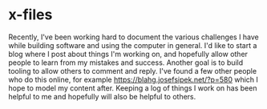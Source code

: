 # x-files
Recently, I've been working hard to document the various challenges I have while building software and using the computer in general.  I'd like to start a blog where I post about things I'm working on, and hopefully allow other people to learn from my mistakes and success.  Another goal is to build tooling to allow others to comment and reply.  I've found a few other people who do this online, for example https://blahg.josefsipek.net/?p=580 which I hope to model my content after.  Keeping a log of things I work on has been helpful to me and hopefully will also be helpful to others.
